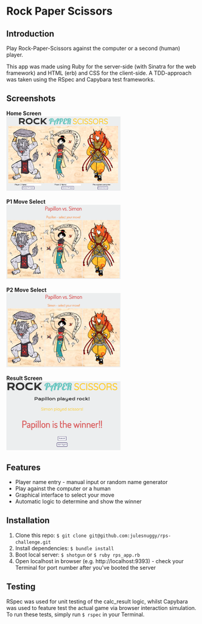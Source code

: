# Rock Paper Scissors

## Introduction
Play Rock-Paper-Scissors against the computer or a second (human) player.

This app was made using Ruby for the server-side (with Sinatra for the web framework) and HTML (erb) and CSS for the client-side. A TDD-approach was taken using the RSpec and Capybara test frameworks.

## Screenshots
**Home Screen**<br>
<img src="assets/images/RPS_Home.png" width="300"><br><br>
**P1 Move Select**<br>
<img src="assets/images/RPS_P1.png" width="300"><br><br>
**P2 Move Select**<br>
<img src="assets/images/RPS_P2.png" width="300"><br><br>
**Result Screen**<br>
<img src="assets/images/RPS_Result.png" width="300">

## Features
* Player name entry - manual input or random name generator
* Play against the computer or a human
* Graphical interface to select your move
* Automatic logic to determine and show the winner

## Installation
1. Clone this repo: `$ git clone git@github.com:julesnuggy/rps-challenge.git`
2. Install dependencies: `$ bundle install`
3. Boot local server: `$ shotgun` or `$ ruby rps_app.rb`
4. Open localhost in browser (e.g. http://localhost:9393) - check your Terminal for port number after you've booted the server

## Testing
RSpec was used for unit testing of the calc_result logic, whilst Capybara was used to feature test the actual game via browser interaction simulation. To run these tests, simply run `$ rspec` in your Terminal.
